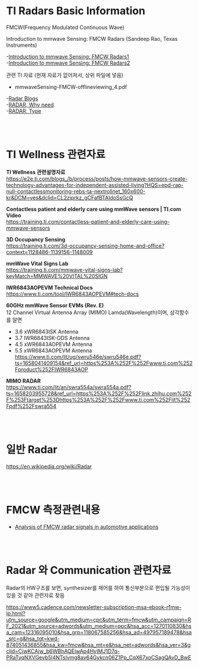 # TI Radars Basic Information

FMCW(Frequency Modulated Continuous Wave)

Introduction to mmwave Sensing: FMCW Radars (Sandeep Rao, Texas Instruments)               

-[Introduction to mmwave Sensing: FMCW Radars1](https://www.youtube.com/watch?v=8cHACNNDWD8)       
-[Introduction to mmwave Sensing: FMCW Radars2](https://www.youtube.com/watch?v=bB-SGw9uRgQ)        

관련 TI 자료 (현재 자료가 없어져서, 상위 파일에 넣음)
-  mmwaveSensing-FMCW-offlineviewing_4.pdf    

-[Radar Blogs](https://adasauto.blogspot.com/)      
  -[RADAR, Why need](https://adasauto.blogspot.com/2018/04/requirements-for-radar-system-for.html)    
  -[RADAR, Type](https://adasauto.blogspot.com/2018/02/qualities-that-radar-system-should.html)    

<br/>
<br/>

# TI  Wellness 관련자료

**TI Wellness 관련설명자료**       
https://e2e.ti.com/blogs_/b/process/posts/how-mmwave-sensors-create-technology-advantages-for-independent-assisted-living?HQS=epd-rap-null-contactlessmonitoring-rebs-ta-nextrollnet_160x600-kr&DCM=yes&dclid=CL2zjprkz_gCFafBTAIdoSsGcQ
      
      
**Contactless patient and elderly care using mmWave sensors | TI.com Video**            
  https://training.ti.com/contactless-patient-and-elderly-care-using-mmwave-sensors

**3D Occupancy Sensing**    
  https://training.ti.com/3d-occupancy-sensing-home-and-office?context=1128486-1139156-1148009

**mmWave Vital Signs Lab**   
  https://training.ti.com/mmwave-vital-signs-lab?keyMatch=MMWAVE%20VITAL%20SIGN  

**IWR6843AOPEVM Technical Docs**             
  https://www.ti.com/tool/IWR6843AOPEVM#tech-docs

**60GHz mmWave Sensor EVMs (Rev. E)**     
12 Channel Virtual Antenna Array (MIMO) 
Lamda(Wavelength)이며, 삼각함수를 알면 
  * 3.6 xWR6843ISK Antenna  
  * 3.7 IWR6843ISK-ODS Antenna  
  * 4.5 xWR6843AOPEVM Antenna
  * 5.5 xWR6843AOPEVM Antenna
  https://www.ti.com/lit/ug/swru546e/swru546e.pdf?ts=1658041409154&ref_url=https%253A%252F%252Fwww.ti.com%252Fproduct%252FIWR6843AOP


**MIMO RADAR**         
  https://www.ti.com/lit/an/swra554a/swra554a.pdf?ts=1658203955728&ref_url=https%253A%252F%252Flink.zhihu.com%252F%253Ftarget%253Dhttps%253A%252F%252Fwww.ti.com%252Flit%252Fpdf%252Fswra554


<br/>
<br/>



# 일반 Radar

  https://en.wikipedia.org/wiki/Radar


<br/>
<br/>

# FMCW 측정관련내용 

- [Analysis of FMCW radar signals in automotive applications](https://www.youtube.com/watch?v=8qaCSQ83ZyU)

<br/>
<br/>

# Radar 와 Communication 관련자료 

Radar의 HW구조를 보면, synthesizer를 제어를 하여 통신부분으로 편입될 가능성이 있을 것 같아 관련자료 찾음 

 https://www5.cadence.com/newsletter-subscription-msa-ebook-rfmw-lp.html?utm_source=google&utm_medium=cpc&utm_term=fmcw&utm_campaign=RF_2021&utm_source=adwords&utm_medium=ppc&hsa_acc=1270110830&hsa_cam=12316095010&hsa_grp=118067585256&hsa_ad=497957189478&hsa_src=g&hsa_tgt=kwd-874051436855&hsa_kw=fmcw&hsa_mt=e&hsa_net=adwords&hsa_ver=3&gclid=CjwKCAjw_b6WBhAQEiwAp4HyIMJ1D7q-PRaTvqNXVGevb5l4NTslvmg8av64Gykcn06Z1Pp_CqX67xoCSagQAvD_BwE
  
<br/>
<br/>
